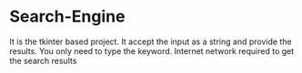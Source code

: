 # Search-Engine
It is the tkinter based project. It accept the input as a string and provide the results. You only need to type the keyword.
Internet network required to get the search results
